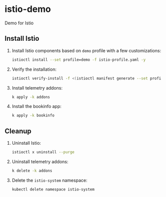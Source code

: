 # istio-demo

Demo for Istio

## Install Istio

1. Install Istio components based on `demo` profile with a few customizations:
   
   ```bash
   istioctl install --set profile=demo -f istio-profile.yaml -y
   ```

2. Verify the installation:

   ```bash
   istioctl verify-install -f <(istioctl manifest generate --set profile=demo -f istio-profile.yaml)
   ```

3. Install telemetry addons:

   ```bash
   k apply -k addons
   ```

4. Install the bookinfo app:

   ```bash
   k apply -k bookinfo
   ```

## Cleanup

1. Uninstall Istio:
   
   ```bash
   istioctl x uninstall --purge
   ```

2. Uninstall telemetry addons:

   ```bash
   k delete -k addons
   ```

3. Delete the `istio-system` namespace:

   ```bash
   kubectl delete namespace istio-system
   ```
